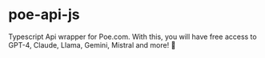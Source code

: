 # poe-api-js
Typescript Api wrapper for Poe.com. With this, you will have free access to GPT-4, Claude, Llama, Gemini, Mistral and more! 🚀
